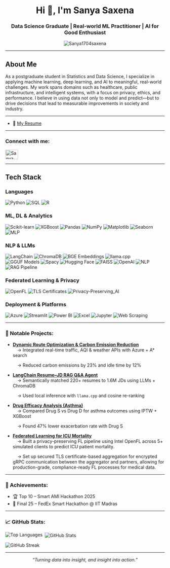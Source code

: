 

<!--
**Sanya1704saxena/Sanya1704saxena** is a ✨ _special_ ✨ repository because its `README.md` (this file) appears on your GitHub profile.

Here are some ideas to get you started:

- 🔭 I’m currently working on ...
- 🌱 I’m currently learning ...
- 👯 I’m looking to collaborate on ...
- 🤔 I’m looking for help with ...
- 💬 Ask me about ...
- 📫 How to reach me: ...
- 😄 Pronouns: ...
- ⚡ Fun fact: ...
-->
<h1 align="center">Hi 👋, I'm Sanya Saxena</h1>
<h3 align="center">Data Science Graduate | Real-world ML Practitioner | AI for Good Enthusiast</h3>

<p align="center">
  <img src="https://komarev.com/ghpvc/?username=Sanya1704saxena&label=Profile%20views&color=0e75b6&style=flat" alt="Sanya1704saxena" />
</p>

---

## About Me

As a postgraduate student in Statistics and Data Science, I specialize in applying machine learning, deep learning, and AI to meaningful, real-world challenges. My work spans domains such as healthcare, public infrastructure, and intelligent systems, with a focus on privacy, ethics, and performance. I believe in using data not only to model and predict—but to drive decisions that lead to measurable improvements in society and industry.

---
- 📄 [My Resume](https://drive.google.com/file/d/18ZIsGSo5kKTf72HMwhOgTwSzQ2-dtrau/view?usp=sharing)  

---

<h3 align="left">Connect with me:</h3>
<p align="left">
  <a href="https://linkedin.com/in/sanya-saxena" target="blank">
    <img align="center" src="https://raw.githubusercontent.com/rahuldkjain/github-profile-readme-generator/master/src/images/icons/Social/linked-in-alt.svg" alt="Sanya Saxena" height="30" width="40" />
  </a>
</p>

---

## Tech Stack

### Languages  
![Python](https://img.shields.io/badge/Python-3776AB?style=flat-square&logo=python&logoColor=white)
![SQL](https://img.shields.io/badge/SQL-003B57?style=flat-square&logo=sqlite&logoColor=white)
![R](https://img.shields.io/badge/R-276DC3?style=flat-square&logo=r&logoColor=white)

### ML, DL & Analytics  
![Scikit-learn](https://img.shields.io/badge/Scikit--Learn-F7931E?style=flat-square&logo=scikit-learn&logoColor=white)
![XGBoost](https://img.shields.io/badge/XGBoost-EC6B23?style=flat-square)
![Pandas](https://img.shields.io/badge/Pandas-150458?style=flat-square&logo=pandas&logoColor=white)
![NumPy](https://img.shields.io/badge/NumPy-013243?style=flat-square&logo=numpy&logoColor=white)
![Matplotlib](https://img.shields.io/badge/Matplotlib-11557C?style=flat-square&logo=matplotlib&logoColor=white)
![Seaborn](https://img.shields.io/badge/Seaborn-4B8BBE?style=flat-square)
![MLP](https://img.shields.io/badge/MLP_Model-007ACC?style=flat-square)

###  NLP & LLMs  
![LangChain](https://img.shields.io/badge/LangChain-000000?style=flat-square)
![ChromaDB](https://img.shields.io/badge/ChromaDB-4A148C?style=flat-square)
![BGE Embeddings](https://img.shields.io/badge/BGE_Embeddings-1A237E?style=flat-square)
![llama.cpp](https://img.shields.io/badge/llama.cpp-607D8B?style=flat-square)
![GGUF Models](https://img.shields.io/badge/GGUF_Models-37474F?style=flat-square)
![Spacy](https://img.shields.io/badge/Spacy-09A3D5?style=flat-square)
![Hugging Face](https://img.shields.io/badge/HuggingFace-FFD21F?style=flat-square&logo=huggingface&logoColor=black)
![FAISS](https://img.shields.io/badge/FAISS-00599C?style=flat-square)
![OpenAI](https://img.shields.io/badge/OpenAI-412991?style=flat-square&logo=openai&logoColor=white)
![NLP](https://img.shields.io/badge/NLP-9C27B0?style=flat-square)
![RAG Pipeline](https://img.shields.io/badge/RAG_Pipeline-006666?style=flat-square)

### Federated Learning & Privacy  
![OpenFL](https://img.shields.io/badge/OpenFL-00BFA6?style=flat-square)
![TLS Certificates](https://img.shields.io/badge/TLS_Certificates-0288D1?style=flat-square)
![Privacy-Preserving_AI](https://img.shields.io/badge/Privacy--Preserving_AI-424242?style=flat-square)

### Deployment & Platforms  
![Azure](https://img.shields.io/badge/Azure_Model-0078D4?style=flat-square&logo=microsoft-azure&logoColor=white)
![Streamlit](https://img.shields.io/badge/Streamlit-FF4B4B?style=flat-square&logo=streamlit&logoColor=white)
![Power BI](https://img.shields.io/badge/Power_BI-F2C811?style=flat-square&logo=powerbi&logoColor=black)
![Excel](https://img.shields.io/badge/Excel-217346?style=flat-square&logo=microsoft-excel&logoColor=white)
![Jupyter](https://img.shields.io/badge/Jupyter-F37626?style=flat-square&logo=jupyter&logoColor=white)
![Web Scraping](https://img.shields.io/badge/Web_Scraping-00897B?style=flat-square)


---

<h3 align="left">🚀 Notable Projects:</h3>

- [**Dynamic Route Optimization & Carbon Emission Reduction**](#)  
  &emsp;→ Integrated real-time traffic, AQI & weather APIs with Azure + A* search

  &emsp;→ Reduced carbon emissions by 23% and idle time by 12%  

- [**LangChain Resume–JD RAG Q&A Agent**](#)  
 &emsp;→ Semantically matched 220+ resumes to 1.6M JDs using LLMs + ChromaDB

  &emsp;→ Used local inference with `llama.cpp` and cosine re-ranking  

- [**Drug Efficacy Analysis (Asthma)**](#)  
  &emsp;→ Compared Drug S vs Drug D for asthma outcomes using IPTW + XGBoost
  
  &emsp;→ Found 47% lower exacerbation rate with Drug S  

- [**Federated Learning for ICU Mortality**](#)  
  &emsp;→  Built a privacy-preserving FL pipeline using Intel OpenFL across 5+ simulated clients to predict ICU patient mortality.
  
  &emsp;→ Set up secured TLS certificate-based aggregation for encrypted gRPC communication between the aggregator and partners, allowing for production-grade, compliance-ready FL processes for medical data. 

---

<h3 align="left">🏅 Achievements:</h3>

- 🏆 Top 10 – Smart AMI Hackathon 2025  
- 🥈 Final 25 – FedEx Smart Hackathon @ IIT Madras  


---

<h3 align="left">📈 GitHub Stats:</h3>

<p><img align="left" src="https://github-readme-stats.vercel.app/api/top-langs/?username=Sanya1704saxena&layout=compact" alt="Top Languages" /></p>

<p>&nbsp;<img align="center" src="https://github-readme-stats.vercel.app/api?username=Sanya1704saxena&show_icons=true" alt="GitHub Stats" /></p>

<p><img align="center" src="https://github-readme-streak-stats.herokuapp.com/?user=Sanya1704saxena" alt="GitHub Streak" /></p>

---

<p align="center"><em>“Turning data into insight, and insight into action.”</em></p>
